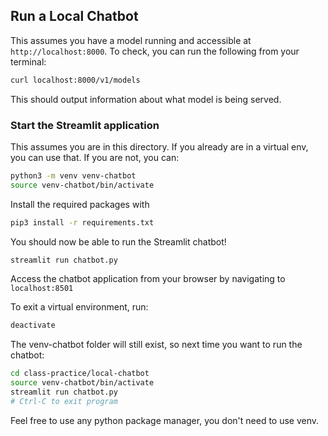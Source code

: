 ## Run a Local Chatbot

This assumes you have a model running and accessible at `http://localhost:8000`. To
check, you can run the following from your terminal:

```bash
curl localhost:8000/v1/models
```
This should output information about what model is being served.

### Start the Streamlit application

This assumes you are in this directory. If you already are in a virtual env, you 
can use that. If you are not, you can:

```bash
python3 -m venv venv-chatbot
source venv-chatbot/bin/activate
```

Install the required packages with 

```bash
pip3 install -r requirements.txt
```

You should now be able to run the Streamlit chatbot!

```bash
streamlit run chatbot.py
```

Access the chatbot application from your browser by navigating to `localhost:8501`

To exit a virtual environment, run:

```bash
deactivate
```

The venv-chatbot folder will still exist, so next time you want to run the chatbot:

```bash
cd class-practice/local-chatbot
source venv-chatbot/bin/activate
streamlit run chatbot.py
# Ctrl-C to exit program
```

Feel free to use any python package manager, you don't need to use venv. 
